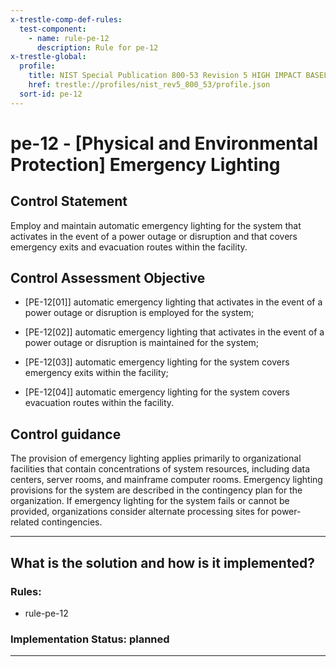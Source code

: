 ```yaml
---
x-trestle-comp-def-rules:
  test-component:
    - name: rule-pe-12
      description: Rule for pe-12
x-trestle-global:
  profile:
    title: NIST Special Publication 800-53 Revision 5 HIGH IMPACT BASELINE
    href: trestle://profiles/nist_rev5_800_53/profile.json
  sort-id: pe-12
---
```


# pe-12 - \[Physical and Environmental Protection\] Emergency Lighting

## Control Statement

Employ and maintain automatic emergency lighting for the system that activates in the event of a power outage or disruption and that covers emergency exits and evacuation routes within the facility.

## Control Assessment Objective

- \[PE-12[01]\] automatic emergency lighting that activates in the event of a power outage or disruption is employed for the system;

- \[PE-12[02]\] automatic emergency lighting that activates in the event of a power outage or disruption is maintained for the system;

- \[PE-12[03]\] automatic emergency lighting for the system covers emergency exits within the facility;

- \[PE-12[04]\] automatic emergency lighting for the system covers evacuation routes within the facility.

## Control guidance

The provision of emergency lighting applies primarily to organizational facilities that contain concentrations of system resources, including data centers, server rooms, and mainframe computer rooms. Emergency lighting provisions for the system are described in the contingency plan for the organization. If emergency lighting for the system fails or cannot be provided, organizations consider alternate processing sites for power-related contingencies.

______________________________________________________________________

## What is the solution and how is it implemented?

<!-- For implementation status enter one of: implemented, partial, planned, alternative, not-applicable -->

<!-- Note that the list of rules under ### Rules: is read-only and changes will not be captured after assembly to JSON -->

<!-- Add control implementation description here for control: pe-12 -->

### Rules:

  - rule-pe-12

### Implementation Status: planned

______________________________________________________________________
